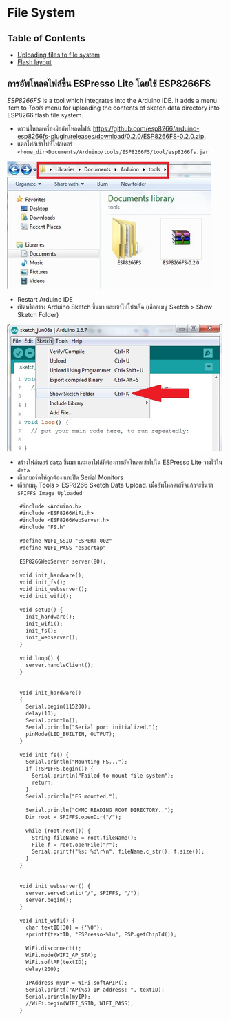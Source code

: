 # File  System

## Table of Contents
  * [Uploading files to file system](#uploading-files-to-file-system)
  * [Flash layout](#flash-layout)


## การอัพโหลดไฟล์ขึ้น ESPresso Lite โดยใช้ ESP8266FS

*ESP8266FS* is a tool which integrates into the Arduino IDE. It adds a menu item to *Tools* menu for uploading the contents of sketch data directory into ESP8266 flash file system.

- ดาวน์โหลดเครื่องมืออัพโหลดไฟล์: https://github.com/esp8266/arduino-esp8266fs-plugin/releases/download/0.2.0/ESP8266FS-0.2.0.zip.
- แตกไฟล์เข้าไปที่โฟล์เดอร์ `<home_dir>Documents/Arduino/tools/ESP8266FS/tool/esp8266fs.jar`

![esp8266-fs-tools](esp8266-fs-tools.JPG)

- Restart Arduino IDE
- เปิดหรือสร้าง Arduino Sketch ขึ้นมา และเข้าไปโปรเจ็ค (เลือกเมนู Sketch > Show Sketch Folder) 

![show-sketch-folder](show-sketch.jpg)

- สร้างโฟล์เดอร์ `data` ขึ้นมา และเอาไฟล์ที่ต้องการอัพโหลดเข้าไปใน ESPresso Lite วางไว้ใน `data`
- เลือกบอร์ดให้ถูกต้อง และปิด Serial Monitors
- เลือกเมนู Tools > ESP8266 Sketch Data Upload. เมื่ออัพโหลดเสร็จแล้วจะขึ้นว่า  `SPIFFS Image Uploaded`

```
    #include <Arduino.h>
    #include <ESP8266WiFi.h>
    #include <ESP8266WebServer.h>
    #include "FS.h"

    #define WIFI_SSID "ESPERT-002"
    #define WIFI_PASS "espertap"

    ESP8266WebServer server(80);

    void init_hardware();
    void init_fs();
    void init_webserver();
    void init_wifi();

    void setup() {
      init_hardware();
      init_wifi();
      init_fs();
      init_webserver();
    }

    void loop() {
      server.handleClient();
    }


    void init_hardware()
    {
      Serial.begin(115200);
      delay(10);
      Serial.println();
      Serial.println("Serial port initialized.");
      pinMode(LED_BUILTIN, OUTPUT);
    }

    void init_fs() {
      Serial.println("Mounting FS...");
      if (!SPIFFS.begin()) {
        Serial.println("Failed to mount file system");
        return;
      }
      Serial.println("FS mounted.");

      Serial.println("CMMC READING ROOT DIRECTORY..");
      Dir root = SPIFFS.openDir("/");

      while (root.next()) {
        String fileName = root.fileName();
        File f = root.openFile("r");
        Serial.printf("%s: %d\r\n", fileName.c_str(), f.size());
      }
    }


    void init_webserver() {
      server.serveStatic("/", SPIFFS, "/");
      server.begin();
    }

    void init_wifi() {
      char textID[30] = {'\0'};
      sprintf(textID, "ESPresso-%lu", ESP.getChipId());

      WiFi.disconnect();
      WiFi.mode(WIFI_AP_STA);
      WiFi.softAP(textID);
      delay(200);

      IPAddress myIP = WiFi.softAPIP();
      Serial.printf("AP(%s) IP address: ", textID);
      Serial.println(myIP);
      //WiFi.begin(WIFI_SSID, WIFI_PASS);
    }

```
